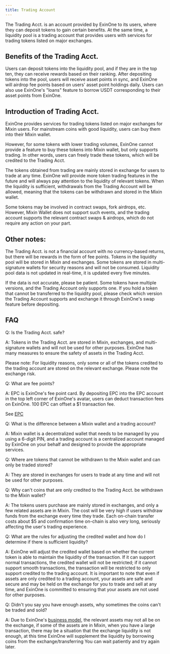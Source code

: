 ```yaml
---
title: Trading Account
---
```



The Trading Acct. is an account provided by ExinOne to its users, where they can deposit tokens to gain certain benefits. At the same time, a liquidity pool is a trading account that provides users with services for trading tokens listed on major exchanges.

## Benefits of the Trading Acct.

Users can deposit tokens into the liquidity pool, and if they are in the top ten, they can receive rewards based on their ranking. After depositing tokens into the pool, users will receive asset points in sync, and ExinOne will airdrop fee points based on users' asset point holdings daily. Users can also use ExinOne's "loans" feature to borrow USDT corresponding to their asset points from ExinOne.
## Introduction of Trading Acct. 

ExinOne provides services for trading tokens listed on major exchanges for Mixin users. For mainstream coins with good liquidity, users can buy them into their Mixin wallet. 

However, for some tokens with lower trading volumes, ExinOne cannot provide a feature to buy these tokens into Mixin wallet, but only supports trading. In other words, users can freely trade these tokens, which will be credited to the Trading Acct. 

The tokens obtained from trading are mainly stored in exchange for users to trade at any time. ExinOne will provide more token trading features in the future and will always pay attention to the liquidity of relevant tokens. When the liquidity is sufficient, withdrawals from the Trading Account will be allowed, meaning that the tokens can be withdrawn and stored in the Mixin wallet.

Some tokens may be involved in contract swaps, fork airdrops, etc. However, Mixin Wallet does not support such events, and the trading account supports the relevant contract swaps & airdrops, which do not require any action on your part.

## Other notes: 
The Trading Acct. is not a financial account with no currency-based returns, but there will be rewards in the form of fee points. Tokens in the liquidity pool will be stored in Mixin and exchanges. Some tokens are stored in multi-signature wallets for security reasons and will not be consumed. Liquidity pool data is not updated in real-time, it is updated every five minutes. 

If the data is not accurate, please be patient. Some tokens have multiple versions, and the Trading Account only supports one. If you hold a token that cannot be transferred to the liquidity pool, please check which version the Trading Account supports and exchange it through ExinOne's swap feature before depositing.

## FAQ 

Q: Is the Trading Acct. safe?

A: Tokens in the Trading Acct. are stored in Mixin, exchanges, and multi-signature wallets and will not be used for other purposes. ExinOne has many measures to ensure the safety of assets in the Trading Acct.

Please note: For liquidity reasons, only some or all of the tokens credited to the trading account are stored on the relevant exchange. Please note the exchange risk.

Q: What are fee points? 

A: EPC is ExinOne's fee point card. By depositing EPC into the EPC account in the top left corner of ExinOne's avatar, users can deduct transaction fees on ExinOne. 100 EPC can offset a $1 transaction fee.

See [EPC](./EPC.md)

Q: What is the difference between a Mixin wallet and a trading account?

A: Mixin wallet is a decentralized wallet that needs to be managed by you using a 6-digit PIN, and a trading account is a centralized account managed by ExinOne on your behalf and designed to provide the appropriate services.

Q: Where are tokens that cannot be withdrawn to the Mixin wallet and can only be traded stored? 

A: They are stored in exchanges for users to trade at any time and will not be used for other purposes.

Q: Why can't coins that are only credited to the Trading Acct. be withdrawn to the Mixin wallet? 

A: The tokens users purchase are mainly stored in exchanges, and only a few related assets are in Mixin. The cost will be very high if users withdraw funds from the exchange every time they trade. Each on-chain transfer costs about $5 and confirmation time on-chain is also very long, seriously affecting the user's trading experience.



Q: What are the rules for adjusting the credited wallet and how do I determine if there is sufficient liquidity?

A: ExinOne will adjust the credited wallet based on whether the current token is able to maintain the liquidity of the transaction. If it can support normal transactions, the credited wallet will not be restricted; if it cannot support smooth transactions, the transaction will be restricted to only support credited to the trading account. It is important to note that even if assets are only credited to a trading account, your assets are safe and secure and may be held on the exchange for you to trade and sell at any time, and ExinOne is committed to ensuring that your assets are not used for other purposes.

Q: Didn't you say you have enough assets, why sometimes the coins can't be traded and sold?

A: Due to ExinOne's [business model](/docs/Instructions/TradingModel), the relevant assets may not all be on the exchange, if some of the assets are in Mixin, when you have a large transaction, there may be a situation that the exchange liquidity is not enough, at this time ExinOne will supplement the liquidity by borrowing coins from the exchange/transferring You can wait patiently and try again later.


